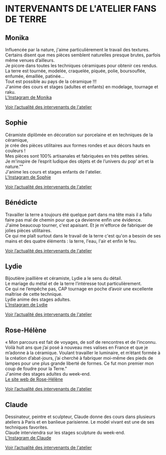 # INTERVENANTS DE L'ATELIER FANS DE TERRE
## Monika  
Influencée par la nature, j'aime particulièrement le travail des textures.  
Certains disent que mes pièces semblent naturelles presque brutes, parfois même venues d’ailleurs.  
Je picore dans toutes les techniques céramiques pour obtenir ces rendus.  
La terre est tournée, modelée, craquelée, piquée, polie, boursouflée, enfumée, émaillée, patinée…  
Tout est possible au pays de la céramique !!!  
J'anime des cours et stages (adultes et enfants) en modelage, tournage et raku.  
[L'Instagram de Monika](https://www.instagram.com/mkceramique/)  

[Voir l’actualité des intervenants de l'atelier](actualités)  


## Sophie  
Céramiste diplômée en décoration sur porcelaine et en techniques de la céramique,  
je crée des pièces utilitaires aux formes rondes et aux décors hauts en couleurs !  
Mes pièces sont 100% artisanales et fabriquées en très petites séries.  
Je m'inspire de l’esprit ludique des objets et de l’univers du pop’ art et la nature.""  
J'anime les cours et stages enfants de l'atelier.  
[L'Instagram de Sophie](https://www.instagram.com/sophie_b_ceramique/)  

[Voir l’actualité des intervenants de l'atelier](actualités)  


## Bénédicte  
Travailler la terre a toujours été quelque part dans ma tête mais il a fallu faire pas mal de chemin pour que ça devienne enfin une évidence.  
J'aime beaucoup tourner, c'est apaisant. Et je m'efforce de fabriquer de jolies pièces utilitaires.  
Ce qui me plaît surtout dans le travail de la terre c'est qu'on a besoin de ses mains et des quatre éléments : la terre, l'eau, l'air et enfin le feu. 

[Voir l’actualité des intervenants de l'atelier](actualités)  


## Lydie
Bijoutière joaillière et céramiste, Lydie a le sens du détail.  
Le mariage du métal et de la terre l’intéresse tout particulièrement.  
Ce qui ne l’empêche pas, CAP tournage en poche d’avoir une excellente maîtrise de cette technique.  
Lydie anime des stages adultes.  
[L'Instagram de Lydie](https://www.instagram.com/brume_lydiesmithceramique/)

[Voir l’actualité des intervenants de l'atelier](actualités)  


## Rose-Hélène
« Mon parcours est fait de voyages, de soif de rencontres et de l’inconnu.
Voilà huit ans que j’ai posé à nouveau mes valises en France et que je m’adonne à la céramique. Voulant travailler le luminaire, et m’étant formée à la création d’abat-jours, j’ai cherché à fabriquer moi-même des pieds de lampes pour une plus grande liberté de formes. Ce fut mon premier mon coup de foudre pour la Terre."  
J'anime des stages adultes du week-end.  
[Le site web de Rose-Hélène](https://atelierrosamiK.com)

[Voir l’actualité des intervenants de l'atelier](actualités)  


## Claude
Dessinateur, peintre et sculpteur, Claude donne des cours dans plusieurs ateliers à Paris et en banlieue parisienne. Le model vivant est une de ses techniques favorites.  
Claude interviendra sur les stages sculpture du week-end.  
[L'Instagram de Claude](https://www.instagram.com/clauderhein/)  

[Voir l’actualité des intervenants de l'atelier](actualités)  





